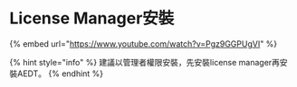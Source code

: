 # License Manager安裝

{% embed url="https://www.youtube.com/watch?v=Pgz9GGPUgVI" %}

{% hint style="info" %}
建議以管理者權限安裝，先安裝license manager再安裝AEDT。
{% endhint %}
